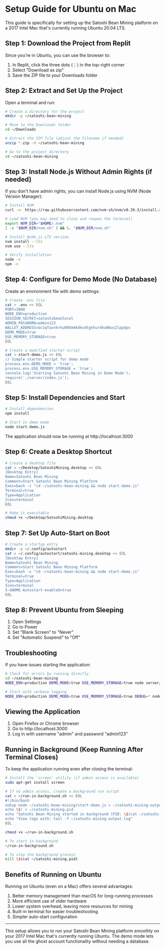 # Setup Guide for Ubuntu on Mac

This guide is specifically for setting up the Satoshi Bean Mining platform on a 2017 Intel Mac that's currently running Ubuntu 20.04 LTS.

## Step 1: Download the Project from Replit

Since you're in Ubuntu, you can use the browser to:

1. In Replit, click the three dots (⋮) in the top-right corner
2. Select "Download as zip"
3. Save the ZIP file to your Downloads folder

## Step 2: Extract and Set Up the Project

Open a terminal and run:

```bash
# Create a directory for the project
mkdir -p ~/satoshi-bean-mining

# Move to the Downloads folder
cd ~/Downloads

# Extract the ZIP file (adjust the filename if needed)
unzip *.zip -d ~/satoshi-bean-mining

# Go to the project directory
cd ~/satoshi-bean-mining
```

## Step 3: Install Node.js Without Admin Rights (if needed)

If you don't have admin rights, you can install Node.js using NVM (Node Version Manager):

```bash
# Install NVM
curl -o- https://raw.githubusercontent.com/nvm-sh/nvm/v0.39.3/install.sh | bash

# Load NVM (you may need to close and reopen the terminal)
export NVM_DIR="$HOME/.nvm"
[ -s "$NVM_DIR/nvm.sh" ] && \. "$NVM_DIR/nvm.sh"

# Install Node.js LTS version
nvm install --lts
nvm use --lts

# Verify installation
node -v
npm -v
```

## Step 4: Configure for Demo Mode (No Database)

Create an environment file with demo settings:

```bash
# Create .env file
cat > .env << EOL
PORT=3000
NODE_ENV=production
SESSION_SECRET=satoshibeanlocal
ADMIN_PASSWORD=admin123
WALLET_ADDRESS=bc1qfavnkrku005m4kdkvdtgthur4ha06us2lppdps
DEMO_MODE=true
USE_MEMORY_STORAGE=true
EOL

# Create a modified starter script
cat > start-demo.js << EOL
// Simple starter script for demo mode
process.env.DEMO_MODE = 'true';
process.env.USE_MEMORY_STORAGE = 'true';
console.log('Starting Satoshi Bean Mining in Demo Mode');
require('./server/index.js');
EOL
```

## Step 5: Install Dependencies and Start

```bash
# Install dependencies
npm install

# Start in demo mode
node start-demo.js
```

The application should now be running at http://localhost:3000

## Step 6: Create a Desktop Shortcut

```bash
# Create a desktop file
cat > ~/Desktop/SatoshiMining.desktop << EOL
[Desktop Entry]
Name=Satoshi Bean Mining
Comment=Start Satoshi Bean Mining Platform
Exec=bash -c "cd ~/satoshi-bean-mining && node start-demo.js"
Terminal=true
Type=Application
Icon=terminal
EOL

# Make it executable
chmod +x ~/Desktop/SatoshiMining.desktop
```

## Step 7: Set Up Auto-Start on Boot

```bash
# Create a startup entry
mkdir -p ~/.config/autostart
cat > ~/.config/autostart/satoshi-mining.desktop << EOL
[Desktop Entry]
Name=Satoshi Bean Mining
Comment=Start Satoshi Bean Mining Platform
Exec=bash -c "cd ~/satoshi-bean-mining && node start-demo.js"
Terminal=true
Type=Application
Icon=terminal
X-GNOME-Autostart-enabled=true
EOL
```

## Step 8: Prevent Ubuntu from Sleeping

1. Open Settings
2. Go to Power
3. Set "Blank Screen" to "Never"
4. Set "Automatic Suspend" to "Off"

## Troubleshooting

If you have issues starting the application:

```bash
# Check for errors by running directly
cd ~/satoshi-bean-mining
NODE_ENV=production DEMO_MODE=true USE_MEMORY_STORAGE=true node server/index.js

# Start with verbose logging
NODE_ENV=production DEMO_MODE=true USE_MEMORY_STORAGE=true DEBUG=* node server/index.js
```

## Viewing the Application

1. Open Firefox or Chrome browser
2. Go to http://localhost:3000
3. Log in with username "admin" and password "admin123"

## Running in Background (Keep Running After Terminal Closes)

To keep the application running even after closing the terminal:

```bash
# Install the 'screen' utility (if admin access is available)
sudo apt-get install screen

# If no admin access, create a background run script
cat > ~/run-in-background.sh << EOL
#!/bin/bash
nohup node ~/satoshi-bean-mining/start-demo.js > ~/satoshi-mining-output.log 2>&1 &
echo \$! > ~/satoshi-mining.pid
echo "Satoshi Bean Mining started in background (PID: \$(cat ~/satoshi-mining.pid))"
echo "View logs with: tail -f ~/satoshi-mining-output.log"
EOL

chmod +x ~/run-in-background.sh

# To start in background
~/run-in-background.sh

# To stop the background process
kill \$(cat ~/satoshi-mining.pid)
```

## Benefits of Running on Ubuntu

Running on Ubuntu (even on a Mac) offers several advantages:

1. Better memory management than macOS for long-running processes
2. More efficient use of older hardware
3. Lower system overhead, leaving more resources for mining
4. Built-in terminal for easier troubleshooting
5. Simpler auto-start configuration

---

This setup allows you to run your Satoshi Bean Mining platform smoothly on your 2017 Intel Mac that's currently running Ubuntu. The demo mode lets you use all the ghost account functionality without needing a database.